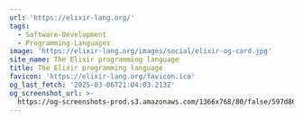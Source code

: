 ```yaml
---
url: 'https://elixir-lang.org/'
tags:
  - Software-Development
  - Programming-Languages
image: 'https://elixir-lang.org/images/social/elixir-og-card.jpg'
site_name: The Elixir programming language
title: The Elixir programming language
favicon: 'https://elixir-lang.org/favicon.ico'
og_last_fetch: '2025-03-06T21:04:03.213Z'
og_screenshot_url: >-
  https://og-screenshots-prod.s3.amazonaws.com/1366x768/80/false/597d862ddb283e49ebd771ee077af08990da1839fe1a37a77f42754028b24efb.jpeg
---
```


